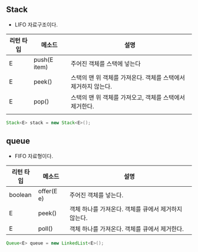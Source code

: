 ## Stack
- LIFO 자료구조이다.

| 리턴 타입 | 메소드          | 설명                                   |
| ----- | ------------ | ------------------------------------ |
| E     | push(E item) | 주어진 객체를 스택에 넣는다                      |
| E     | peek()       | 스택의 맨 위 객체를 가져온다. 객체를 스택에서 제거하지 않는다. |
| E     | pop()        | 스택의 맨 위 객체를 가져오고, 객체를 스택에서 제거한다.     |
|       |              |                                      |

```java
Stack<E> stack = new Stack<E>();
```

## queue
- FIFO 자료형이다.

| 리턴 타입   | 메소드        | 설명                             |
| ------- | ---------- | ------------------------------ |
| boolean | offer(E e) | 주어진 객체를 넣는다.                   |
| E       | peek()     | 객체 하나를 가져온다. 객체를 큐에서 제거하지 않는다. |
| E       | poll()     | 객체 하나를 가져온다. 객체를 큐에서 제거한다.     |

```java
Queue<E> queue = new LinkedList<E>();
```